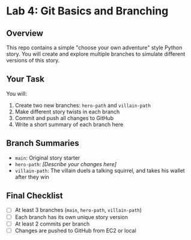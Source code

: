 # Lab 4: Git Basics and Branching

## Overview

This repo contains a simple "choose your own adventure" style Python story. You will create and explore multiple branches to simulate different versions of this story.

## Your Task

You will:
1. Create two new branches: `hero-path` and `villain-path`
2. Make different story twists in each branch
3. Commit and push all changes to GitHub
4. Write a short summary of each branch here

## Branch Summaries

- `main`: Original story starter
- `hero-path`: _[Describe your changes here]_
- `villain-path`: The villain duels a talking squirrel, and takes his wallet after they win

## Final Checklist

- [ ] At least 3 branches (`main`, `hero-path`, `villain-path`)
- [ ] Each branch has its own unique story version
- [ ] At least 2 commits per branch
- [ ] Changes are pushed to GitHub from EC2 or local
